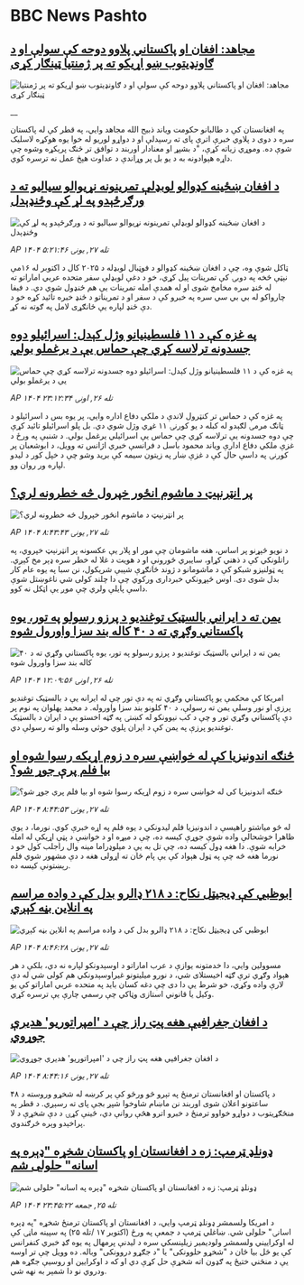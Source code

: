 # BBC News Pashto## [مجاهد: افغان او پاکستاني پلاوو دوحه کې سولې او د ګاونډیتوب ښو اړیکو ته پر ژمنتیا ټینګار کړی](https://www.bbc.co.uk/pashto/live/c4gp5p4yzy9t?at_medium=RSS&at_campaign=rss?at_campaign=githubrss)![مجاهد: افغان او پاکستاني پلاوو دوحه کې سولې او د ګاونډیتوب ښو اړیکو ته پر ژمنتیا ټینګار کړی](https://ichef.bbci.co.uk/ace/standard/240/cpsprodpb/2404/live/4d324e30-ac7c-11f0-aa13-0b0479f6f42a.jpg)__په افغانستان کې د طالبانو حکومت وياند ذبیح الله مجاهد وايي، په قطر کې له پاکستان سره د دوی د پلاوي خبرې اترې پای ته رسېدلې او د دواړو لوريو له خوا يوه هوکړه لاسلیک شوې ده. وموړي زیاته کړې، "د بشپړ او معنادار اوربند د توافق تر څنګ پرېکړه وشوه چې داړه هېوادونه به د يو بل پر وړاندې د عداوت هېڅ عمل نه ترسره کوي.## [د افغان ښځینه کډوالو لوبډلې تمرینونه نړیوالو سیالیو ته د ورګرځېدو په لړ کې وځنډېدل](https://www.bbc.com/pashto/articles/cy5qldg9vgko?at_medium=RSS&at_campaign=rss?at_campaign=githubrss)![د افغان ښځینه کډوالو لوبډلې تمرینونه نړیوالو سیالیو ته د ورګرځېدو په لړ کې وځنډېدل](https://ichef.bbci.co.uk/ace/ws/240/cpsprodpb/6a99/live/21c39760-ab5d-11f0-aa13-0b0479f6f42a.jpg)_AP ۱۴۰۴ تله ۲۷, يونۍ ۵:۲۱:۴۶_ټاکل شوې وه، چې د افغان ښځینه کډوالو د فوټبال لوبډله د ۲۰۲۵ کال د اکتوبر له ۱۶مې نېټې څخه په دوبۍ کې تمرینات پیل کړي، خو د دغې لوبډلې سفر متحده عربي اماراتو ته له ځنډ سره مخامخ شوی او له همدې امله تمرینات یې هم ځنډول شوي دي.
د فیفا چارواکو له بي بي سي سره په خبرو کې د سفر او د تمریناتو د ځنډ خبره تائید کړه خو د دې ځنډ لپاره یې ځانګړی لامل په ګوته نه کړ.## [په غزه کې د ۱۱ فلسطينيانو وژل کېدل: اسرائیلو دوه جسدونه ترلاسه کړي چې حماس یې د يرغملو بولي](https://www.bbc.com/pashto/articles/cn97gz9wzyxo?at_medium=RSS&at_campaign=rss?at_campaign=githubrss)![په غزه کې د ۱۱ فلسطينيانو وژل کېدل: اسرائیلو دوه جسدونه ترلاسه کړي چې حماس یې د يرغملو بولي](https://ichef.bbci.co.uk/ace/ws/240/cpsprodpb/c190/live/8f126b00-ac77-11f0-b2a1-6f537f66f9aa.jpg)_AP ۱۴۰۴ تله ۲۶, اونۍ ۲۳:۱۲:۳۴_په غزه کې د حماس تر کنټرول لاندې د ملکي دفاع اداره وايي، پر یوه بس د اسرائیلو د ټانګ مرمۍ لګېدو له کبله د يو کورنۍ ۱۱ غړي وژل شوي دي. بل پلو اسرائیلو تائید کړې چې دوه جسدونه یې ترلاسه کړي چې حماس یې اسرائیلي يرغمل بولي. د شنبې په ورځ د غزې ملکي دفاع ادارې وياند محمود باسل د فرانسې خبري اژانس ته وويل، د ابوشعبان پر کورنۍ په داسې حال کې د غزې ښار په زیتون سيمه کې بريد وشو چې د خپل کور د ليدو لپاره ور روان وو.## [پر انټرنېټ د ماشوم انځور خپرول څه خطرونه لري؟](https://www.bbc.com/pashto/articles/cx2lv7jxnzeo?at_medium=RSS&at_campaign=rss?at_campaign=githubrss)![پر انټرنېټ د ماشوم انځور خپرول څه خطرونه لري؟](https://ichef.bbci.co.uk/ace/ws/240/cpsprodpb/f5e7/live/71af4110-87fa-11f0-84c8-99de564f0440.jpg)_AP ۱۴۰۴ تله ۲۷, يونۍ ۸:۴۳:۴۳_د نویو څېړنو پر اساس، هغه ماشومان چې مور او پلار یې عکسونه پر انټرنېټ خپروي، په راتلونکي کې د ذهني کړاو، سایبري ځورونې او د هویت د غلا له خطر سره ډېر مخ کېږي.
په ټولنیزو شبکو کې د ماشومانو د ژوند ځانګړې شېبې شریکول، نن سبا په یوه عام کار بدل شوی دی. اوس څېړونکي خبرداری ورکوي چې دا چلند کولی شي ناغوښتل شوې داسې پایلې ولري چې موږ یې اټکل نه کوو.## [یمن ته د ایراني بالسټیک توغندیو د پرزو رسولو په تور، یوه پاکستاني وګړي ته د ۴۰ کاله بند سزا واورول شوه](https://www.bbc.com/pashto/articles/czjpd429je9o?at_medium=RSS&at_campaign=rss?at_campaign=githubrss)![یمن ته د ایراني بالسټیک توغندیو د پرزو رسولو په تور، یوه پاکستاني وګړي ته د ۴۰ کاله بند سزا واورول شوه](https://ichef.bbci.co.uk/ace/ws/240/cpsprodpb/39c4/live/974c8040-a901-11f0-928c-71dbb8619e94.jpg)_AP ۱۴۰۴ تله ۲۶, اونۍ ۱۲:۰۹:۵۶_امریکا کې محکمې یو پاکستاني وګړي ته په دې تور چې له ایرانه یې د بالسټیک توغندیو پرزې او نور وسلې یمن ته رسولې، د ۴۰ کلونو بند سزا واوروله.
د محمد پهلوان په نوم پر دې پاکستاني وګړي تور و چې د کب نیوونکو له کښتۍ په ګټه اخستو یې د ایران د بالسټیک توغندیو پرزې په یمن کې د ایران پلوي حوثي وسله والو ته رسولې دي.## [څنګه اندونیزیا کې له خواښې سره د زوم اړیکه رسوا شوه او بیا فلم پرې جوړ شو؟](https://www.bbc.com/pashto/articles/crrjkywwvvxo?at_medium=RSS&at_campaign=rss?at_campaign=githubrss)![څنګه اندونیزیا کې له خواښې سره د زوم اړیکه رسوا شوه او بیا فلم پرې جوړ شو؟](https://ichef.bbci.co.uk/ace/ws/240/cpsprodpb/5e3d/live/6ca92950-99f8-11f0-97f5-bd38218a3641.png)_AP ۱۴۰۴ تله ۲۷, يونۍ ۸:۴۴:۵۳_له څو میاشتو راهیسې د اندونیزیا فلم لیدونکي د یوه فلم په اړه خبرې کوي. نورما، د یوې ظاهرا خوشحالې واده شوې جوړې کیسه ده، چې د میړه او د خواښې د پټې اړیکې له امله خرابه شوې.
دا هغه ډول کیسه ده، چې تل به یې د میلوډراما مینه وال راجلب کول خو د نورما هغه څه چې په ټول هېواد کې یې پام ځان ته اړولی هغه د دې مشهور شوي فلم رېښتونې کیسه ده.## [ابوظبي کې ډیجیټل نکاح: د ۲۱۸ ډالرو بدل کې د واده مراسم په انلاین بڼه کېږي](https://www.bbc.com/pashto/articles/c6253657lz0o?at_medium=RSS&at_campaign=rss?at_campaign=githubrss)![ابوظبي کې ډیجیټل نکاح: د ۲۱۸ ډالرو بدل کې د واده مراسم په انلاین بڼه کېږي](https://ichef.bbci.co.uk/ace/ws/240/cpsprodpb/ec3d/live/27503030-ac16-11f0-aa13-0b0479f6f42a.jpg)_AP ۱۴۰۴ تله ۲۷, يونۍ ۸:۴۶:۲۸_مسوولین وايي، دا خدمتونه یوازې د عرب اماراتو د اوسېدونکو لپاره نه دي، بلکې د هر هېواد وګړي ترې ګټه اخیستلای شي، د نورو میلیتونو غیراوسېدونکي هم کولی شي له دې لارې واده وکړي، خو شرط یې دا دی چې دغه کسان باید په متحده عربي اماراتو کې یو وکیل یا قانوني استازی وټاکي چې رسمي چارې یې ترسره کړي.## [د افغان جغرافیې هغه پټ راز چې د 'امپراتوریو' هدیرې جوړوي](https://www.bbc.com/pashto/articles/cwyk126vwx2o?at_medium=RSS&at_campaign=rss?at_campaign=githubrss)![د افغان جغرافیې هغه پټ راز چې د 'امپراتوریو' هدیرې جوړوي](https://ichef.bbci.co.uk/ace/ws/240/cpsprodpb/86e5/live/569a6cb0-ab36-11f0-b2a1-6f537f66f9aa.jpg)_AP ۱۴۰۴ تله ۲۷, يونۍ ۸:۴۴:۱۶_د پاکستان او افغانستان ترمنځ په تېرو څو ورځو کې پر کرښه له شخړو وروسته د ۴۸ ساعتونو اعلان شوی اوربند نن ماښام شاوخوا شپږ بجې پای ته رسېږي. د قطر په منځګړیتوب د دواړو خواوو ترمنځ د خبرو اترو هڅې روانې دي، ځینې کړۍ د دې شخړې د لا پراخېدو وېره څرګندوي.## [ډونلډ ټرمپ: زه د افغانستان او پاکستان شخړه "ډېره په اسانه" حلولی شم](https://www.bbc.com/pashto/articles/cy7ek6pl72zo?at_medium=RSS&at_campaign=rss?at_campaign=githubrss)![ډونلډ ټرمپ: زه د افغانستان او پاکستان شخړه "ډېره په اسانه" حلولی شم](https://ichef.bbci.co.uk/ace/ws/240/cpsprodpb/8617/live/f66b1ad0-abb5-11f0-bfbb-b1d6494a340a.jpg)_AP ۱۴۰۴ تله ۲۵, جمعه ۲۳:۴۵:۲۲_د امریکا ولسمشر ډونلډ ټرمپ وايي، د افغانستان او پاکستان ترمنځ شخړه "په ډېره اسانۍ" حلولی شي.
ښاغلي ټرمپ د جمعې په ورځ (اکتوبر ۱۷ /تله ۲۵) په سپينه ماڼۍ کې له اوکراييني ولسمشر ولودیمیر زيلېنسکي سره د لیدنې پرمهال په یوه ګډ خبري کنفرانس کې یو ځل بیا ځان د "شخړو حلوونکی" یا "د جګړو دروونکی" وباله.
ده وویل چې تر اوسه یې د منځني ختیځ په ګډون اته شخړې حل کړې دي او که د اوکرايين او روسیې جګړه هم ودروي نو دا شمېر به نهه شي.